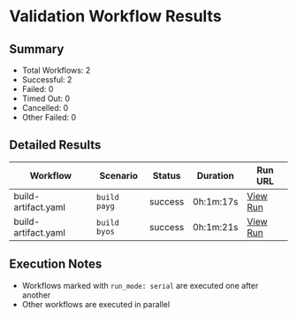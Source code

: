 # Validation Workflow Results

## Summary
- Total Workflows: 2
- Successful: 2
- Failed: 0
- Timed Out: 0
- Cancelled: 0
- Other Failed: 0

## Detailed Results

| Workflow | Scenario | Status | Duration | Run URL |
|----------|----------|---------|-----------|----------|
| build-artifact.yaml | `build payg` | success | 0h:1m:17s | [View Run](https://github.com/azure-javaee/rhel-jboss-templates/actions/runs/17451869281) |
| build-artifact.yaml | `build byos` | success | 0h:1m:21s | [View Run](https://github.com/azure-javaee/rhel-jboss-templates/actions/runs/17451870411) |


## Execution Notes
- Workflows marked with `run_mode: serial` are executed one after another
- Other workflows are executed in parallel
